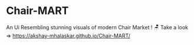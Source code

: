 # Chair-MART
An Ui Resembling stunning visuals of modern Chair Market ! 🪑
Take a look =>  https://akshay-mhalaskar.github.io/Chair-MART/

